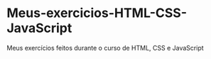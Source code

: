 # Meus-exercicios-HTML-CSS-JavaScript
 Meus exercícios feitos durante o curso de HTML, CSS e JavaScript
